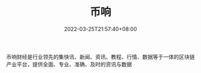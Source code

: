 ﻿---
weight: 
title: "币响"
description: "币响财经是行业领先的集快讯、新闻、资讯、教程、行情、数据等于一体的区块链产业平台，提供全面、专业、准确、及时的资讯与数据"
date: 2022-03-25T21:57:40+08:00
lastmod: 2022-03-25T16:45:40+08:00
draft: false
authors: ["Metabd"]
featuredImage: "bixiang.png"
link: ""
tags: ["元宇宙资讯","币响"]
categories: ["navigation"]
navigation: ["元宇宙资讯"]
lightgallery: true
toc: true
pinned: false
recommend: false
recommend1: false
---
币响财经是行业领先的集快讯、新闻、资讯、教程、行情、数据等于一体的区块链产业平台，提供全面、专业、准确、及时的资讯与数据
